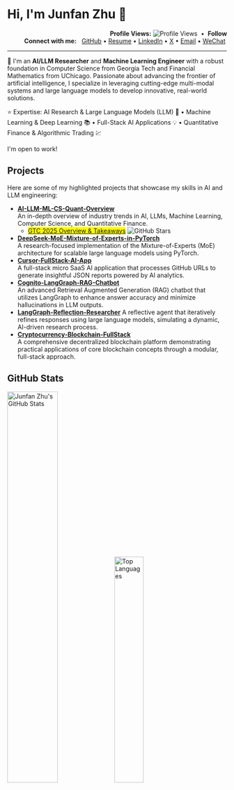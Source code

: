 
# Hi, I'm Junfan Zhu 👋

<div align="left">
  <marquee behavior="alternate" scrollamount="3">
    <strong>Profile Views:</strong>
    <img src="https://komarev.com/ghpvc/?username=junfanz1&color=blue" alt="Profile Views" />
    &nbsp;•&nbsp;
    <strong>Followers:</strong>
    <img src="https://img.shields.io/github/followers/junfanz1?style=social" alt="GitHub Followers" />
    &nbsp;•&nbsp;
    <strong>Stars:</strong>
    <img src="https://img.shields.io/github/stars/junfanz1?style=social" alt="GitHub Stars" />
  </marquee>
</div>

<div align="left">
  <marquee behavior="alternate" scrollamount="3">
    <strong>Connect with me:</strong>
    &nbsp;
    <a href="https://github.com/junfanz1">GitHub</a> •
    <a href="https://www.overleaf.com/read/jcgfkzhyfvdv#57139d">Resume</a> •
    <a href="https://www.linkedin.com/in/junfan-zhu/">LinkedIn</a> •
    <a href="https://x.com/junfanzhu98">X</a> •
    <a href="mailto:junfanzhu98@gmail.com">Email</a> •
    <a href="junfanzhu98">WeChat</a>
  </marquee>
</div>

***




🤗 I'm an **AI/LLM Researcher** and **Machine Learning Engineer** with a robust foundation in Computer Science from Georgia Tech and Financial Mathematics from UChicago. Passionate about advancing the frontier of artificial intelligence, I specialize in leveraging cutting-edge multi-modal systems and large language models to develop innovative, real-world solutions.

⭐️ Expertise: AI Research & Large Language Models (LLM) 🤖  • Machine Learning & Deep Learning 📚  • Full-Stack AI Applications 💡  • Quantitative Finance & Algorithmic Trading 💹

I'm open to work!

## Projects

Here are some of my highlighted projects that showcase my skills in AI and LLM engineering:

- **[AI-LLM-ML-CS-Quant-Overview](https://github.com/junfanz1/AI-LLM-ML-CS-Quant-Overview)**  
  An in-depth overview of industry trends in AI, LLMs, Machine Learning, Computer Science, and Quantitative Finance. 
  - <mark>[GTC 2025 Overview & Takeaways](https://github.com/junfanz1/AI-LLM-ML-CS-Quant-Overview/blob/main/NVIDIA%20GTC/GTC%202025.md)</mark> <img src="https://img.shields.io/github/stars/junfanz1%2FAI-LLM-ML-CS-Quant-Overview" alt="GitHub Stars" />
- **[DeepSeek-MoE-Mixture-of-Experts-in-PyTorch](https://github.com/junfanz1/MoE-Mixture-of-Experts-in-PyTorch)**  
  A research-focused implementation of the Mixture-of-Experts (MoE) architecture for scalable large language models using PyTorch. 
- **[Cursor-FullStack-AI-App](https://github.com/junfanz1/Cursor-FullStack-AI-App)**  
  A full-stack micro SaaS AI application that processes GitHub URLs to generate insightful JSON reports powered by AI analytics. 
- **[Cognito-LangGraph-RAG-Chatbot](https://github.com/junfanz1/Cognito-LangGraph-RAG-Chatbot)**  
  An advanced Retrieval Augmented Generation (RAG) chatbot that utilizes LangGraph to enhance answer accuracy and minimize hallucinations in LLM outputs.
- **[LangGraph-Reflection-Researcher](https://github.com/junfanz1/LangGraph-Reflection-Researcher)**
  A reflective agent that iteratively refines responses using large language models, simulating a dynamic, AI-driven research process. 
- **[Cryptocurrency-Blockchain-FullStack](https://github.com/junfanz1/Cryptocurrency-Blockchain-FullStack)**  
  A comprehensive decentralized blockchain platform demonstrating practical applications of core blockchain concepts through a modular, full-stack approach. 

## GitHub Stats

<div align="left">
  <img width="48%" src="https://github-readme-stats.vercel.app/api?username=junfanz1&show_icons=true&theme=default" alt="Junfan Zhu's GitHub Stats" />
  <img width="36.5%" src="https://github-readme-stats.vercel.app/api/top-langs/?username=junfanz1&layout=compact&theme=default" alt="Top Languages" />
</div>

